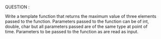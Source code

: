 QUESTION :

Write a template function that returns the maximum value of three elements passed to the function. Parameters passed to the function can be of int, double, char but all parameters passed are of the same type at point of time. Parameters to be passed to the function as are read as input.